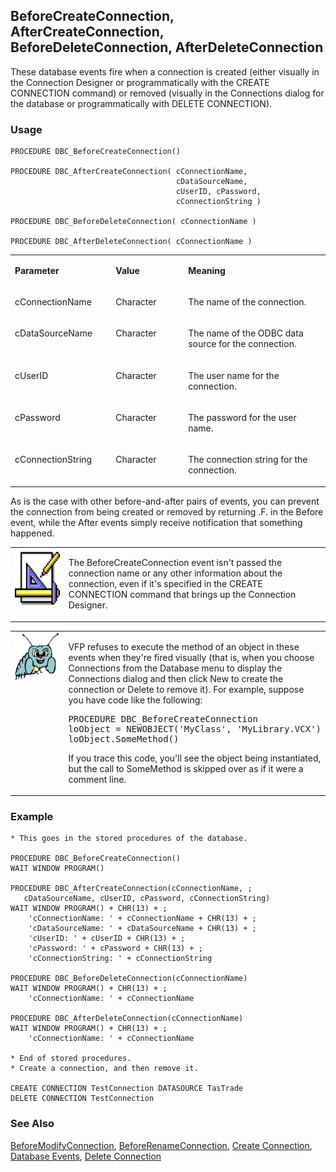 ## BeforeCreateConnection, AfterCreateConnection, BeforeDeleteConnection, AfterDeleteConnection

These database events fire when a connection is created (either visually in the Connection Designer or programmatically with the CREATE CONNECTION command) or removed (visually in the Connections dialog for the database or programmatically with DELETE CONNECTION).

### Usage

```foxpro
PROCEDURE DBC_BeforeCreateConnection()

PROCEDURE DBC_AfterCreateConnection( cConnectionName,
                                     cDataSourceName,
                                     cUserID, cPassword,
                                     cConnectionString )

PROCEDURE DBC_BeforeDeleteConnection( cConnectionName )

PROCEDURE DBC_AfterDeleteConnection( cConnectionName )
```
<table>
<tr>
  <td width="32%" valign="top">
  <p><b>Parameter</b></p>
  </td>
  <td width="23%" valign="top">
  <p><b>Value</b></p>
  </td>
  <td width="45%" valign="top">
  <p><b>Meaning</b></p>
  </td>
 </tr>
<tr>
  <td width="32%" valign="top">
  <p>cConnectionName</p>
  </td>
  <td width="23%" valign="top">
  <p>Character</p>
  </td>
  <td width="45%" valign="top">
  <p>The name of the connection.</p>
  </td>
 </tr>
<tr>
  <td width="32%" valign="top">
  <p>cDataSourceName</p>
  </td>
  <td width="23%" valign="top">
  <p>Character</p>
  </td>
  <td width="45%" valign="top">
  <p>The name of the ODBC data source for the connection.</p>
  </td>
 </tr>
<tr>
  <td width="32%" valign="top">
  <p>cUserID</p>
  </td>
  <td width="23%" valign="top">
  <p>Character</p>
  </td>
  <td width="45%" valign="top">
  <p>The user name for the connection.</p>
  </td>
 </tr>
<tr>
  <td width="32%" valign="top">
  <p>cPassword</p>
  </td>
  <td width="23%" valign="top">
  <p>Character</p>
  </td>
  <td width="45%" valign="top">
  <p>The password for the user name.</p>
  </td>
 </tr>
<tr>
  <td width="32%" valign="top">
  <p>cConnectionString</p>
  </td>
  <td width="23%" valign="top">
  <p>Character</p>
  </td>
  <td width="45%" valign="top">
  <p>The connection string for the connection.</p>
  </td>
 </tr>
</table>

As is the case with other before-and-after pairs of events, you can prevent the connection from being created or removed by returning .F. in the Before event, while the After events simply receive notification that something happened.

<table>
<tr>
  <td width="17%" valign="top">
<img width="94" height="93" src="Design.gif">
  </td>
  <td width="83%">
  <p>The BeforeCreateConnection event isn't passed the connection name or any other information about the connection, even if it's specified in the CREATE CONNECTION command that brings up the Connection Designer.</p>
  </td>
 </tr>
</table>

<table>
<tr>
  <td width="17%" valign="top">
<img width="95" height="77" src="bug.gif">
  </td>
  <td width="83%">
  <p>VFP refuses to execute the method of an object in these events when they're fired visually (that is, when you choose Connections from the Database menu to display the Connections dialog and then click New to create the connection or Delete to remove it). For example, suppose you have code like the following:</p>
<pre>PROCEDURE DBC_BeforeCreateConnection
loObject = NEWOBJECT('MyClass', 'MyLibrary.VCX')
loObject.SomeMethod()</pre>
  <p>If you trace this code, you'll see the object being instantiated, but the call to SomeMethod is skipped over as if it were a comment line.</p>
  </td>
 </tr>
</table>

### Example

```foxpro
* This goes in the stored procedures of the database.

PROCEDURE DBC_BeforeCreateConnection()
WAIT WINDOW PROGRAM()

PROCEDURE DBC_AfterCreateConnection(cConnectionName, ;
   cDataSourceName, cUserID, cPassword, cConnectionString)
WAIT WINDOW PROGRAM() + CHR(13) + ;
    'cConnectionName: ' + cConnectionName + CHR(13) + ;
    'cDataSourceName: ' + cDataSourceName + CHR(13) + ;
    'cUserID: ' + cUserID + CHR(13) + ;
    'cPassword: ' + cPassword + CHR(13) + ;
    'cConnectionString: ' + cConnectionString

PROCEDURE DBC_BeforeDeleteConnection(cConnectionName)
WAIT WINDOW PROGRAM() + CHR(13) + ;
    'cConnectionName: ' + cConnectionName

PROCEDURE DBC_AfterDeleteConnection(cConnectionName)
WAIT WINDOW PROGRAM() + CHR(13) + ;
    'cConnectionName: ' + cConnectionName

* End of stored procedures.
* Create a connection, and then remove it.

CREATE CONNECTION TestConnection DATASOURCE TasTrade
DELETE CONNECTION TestConnection
```
### See Also

[BeforeModifyConnection](s4g847.md), [BeforeRenameConnection](s4g853.md), [Create Connection](s4g344.md), [Database Events](s4g900.md), [Delete Connection](s4g344.md)
